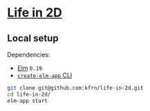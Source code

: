 # [Life in 2D](https://kfrn.github.io/life-in-2d/)

## Local setup

Dependencies:
* [Elm](https://elm-lang.org/) `0.19`
* [`create-elm-app` CLI](https://github.com/halfzebra/create-elm-app)

```bash
git clone git@github.com:kfrn/life-in-2d.git
cd life-in-2d/
elm-app start
```

<!--
elm-app build
gh-pages -d build
-->
